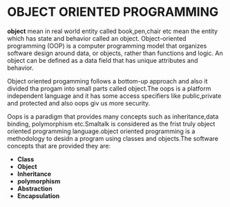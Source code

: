 # OBJECT ORIENTED PROGRAMMING
**object** mean in real world entity called book,pen,chair etc
mean the entity which has state and behavior called an object.
Object-oriented programming (OOP) is a computer programming model that
organizes software design around data, or objects, rather than functions 
and logic. An object can be defined as a data field that has unique 
attributes and behavior.



Object oriented progamming follows a bottom-up approach and also it divided
tha progam into small parts called object.The oops is a platform independent 
language and it has some access specifiers like public,private and protected
and also oops giv us more security.



Oops is a paradigm that provides many concepts such as inheritance,data binding,
polymorphism etc.Smaltalk is considered as the frist truly object oriented 
programming language.object oriented programming is a methodology to desidn
a program using classes and objects.The software concepts that are provided
they are:
* **Class**
* **Object**
* **Inheritance**
* **polymorphism**
* **Abstraction**
* **Encapsulation**

